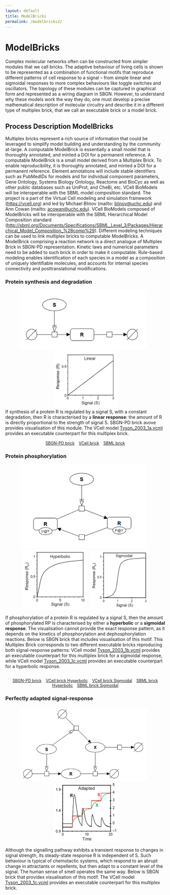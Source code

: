 ```yaml
---
layout: default
title: ModelBricks
permalink: /modelbricks2/
---
```


# ModelBricks

Complex molecular networks often can be constructed from simpler modules that we call bricks. The adaptive behaviour of living cells is shown to be represented as a combination of functional motifs that reproduce different patterns of cell response to a signal – from simple linear and sigmoidal responses to more complex behaviours like toggle switches and oscillators. The topology of these modules can be captured in graphical form and represented as a wiring diagram in SBGN. However, to understand why these models work the way they do, one must develop a precise mathematical description of molecular circuitry and describe it in a different type of multiplex brick, that we call an executable brick or a model brick.

## Process Description ModelBricks

Multiplex bricks represent a rich source of information that could be leveraged to simplify model building and understanding by the community at-large. A computable ModelBrick is essentially a small model that is thoroughly annotated, and minted a DOI for a permanent reference. A computable ModelBrick is a small model derived from a Multiplex Brick. To enable reproducibility, it is thoroughly annotated, and minted a DOI for a permanent reference. Element annotations will include stable identifiers such as PubMedIDs for models and for individual component parameters, Gene Ontology, Systems Biology Ontology, Reactome and BioCyc as well as other public databases such as UniProt, and CheBi, etc. VCell BioModels will be interoperable with the SBML model composition standard. The project is a part of the Virtual Cell modeling and simulation framework (https://vcell.org) and led by Michael Blinov (mailto: blinov@uchc.edu) and Ann Cowan (mailto: acowan@uchc.edu). VCell BioModels composed of ModelBricks will be interoperable with the SBML Hierarchical Model Composition standard (http://sbml.org/Documents/Specifications/SBML_Level_3/Packages/Hierarchical_Model_Composition_%28comp%29). Different modeling techniques can be used to link multiplex bricks to computable ModelBricks. A ModelBrick comprising a reaction network is a direct analogue of Multiplex Brick in SBGN-PD representation. Kinetic laws and numerical parameters need to be added to such brick in order to make it computable. Rule-based modeling enables identification of each species in a model as a composition of uniquely identifiable molecules, and accounts for internal species connectivity and posttranslational modifications. 

### Protein synthesis and degradation

 <div class="img" style="font-size:90%; text-align:center;"> <img src="/images/modelbricks/LinearSBGN.PNG" width="400" > &ensp; <img src="/images/modelbricks/LinearResponse.PNG" width="200"/><br />  </div> 
If synthesis of a protein R is regulated by a signal S, with a constant degradation, then R is characterised by a <strong>linear response</strong>: the amount of R is directly proportional to the strength of signal S. SBGN-PD brick avove provides visualisation of this module. The VCell model <a href="/modelbricks/Tyson_2003_1a.vcml">Tyson_2003_1a.vcml</a> provides an executable counterpart for this multiplex brick.

 <div class="img" style="font-size:90%; text-align:center;"><br /><a href="/modelbricks/LinearResponse.graphml">SBGN-PD brick</a> &ensp; <a href="/modelbricks/Tyson_2003_1a.vcml">VCell brick</a> &ensp; <a href="/modelbricks/Tyson_2003_1a.xml">SBML brick</a></div>

### Protein phosphorylation

<div class="img" style="font-size:90%; text-align:center;"> 
 <img src="/images/modelbricks/PhosphorylationSBGN.PNG" width="400" > &ensp; 
 <img src="/images/modelbricks/HyperbolicResponse.PNG" width="200"/> &ensp; 
 <img src="/images/modelbricks/SigmoidalResponse.PNG" width="180"/><br />  </div>

If phosphorylation of a protein R is regulated by a signal S, then the amount of phosphorylated RP is characterised by either a <strong>hyperbolic</strong> or a <strong>sigmoidal response</strong>. The visualisation cannot provide the exact response pattern, as it depends on the kinetics of phosphorylation and dephosphorylation reactions. Below is SBGN brick that includes visualisation of this motif. This Multiplex Brick corresponds to two different executable bricks reproducing both signal-response patterns: VCell model <a href="/modelbricks/Tyson_2003_1b.vcml">Tyson_2003_1b.vcml</a> provides an executable counterpart for this multiplex brick for a sigmoidal response, while VCell model <a href="/modelbricks/Tyson_2003_1c.vcml">Tyson_2003_1c.vcml</a> provides an executable counterpart for a hyperbolic response.

 <div class="img" style="font-size:90%; text-align:center;"><br />
 <a href="/modelbricks/PhosphorylationSBGN.graphml">SBGN-PD brick</a> &ensp; 
 <a href="/modelbricks/Tyson_2003_1b.vcml">VCell brick Hyperbolic</a> &ensp; 
 <a href="/modelbricks/Tyson_2003_1c.vcml">VCell brick Sigmoidal</a> &ensp;
 <a href="/modelbricks/Tyson_2003_1b.xml">SBML brick Hyperbolic</a> &ensp;
<a href="/modelbricks/Tyson_2003_1c.xml">SBML brick Sigmoidal</a>
</div>

### Perfectly adapted signal-response

<div class="img" style="font-size:90%; text-align:center;"> 
 <img src="/images/modelbricks/PerfectlyAdaptedSBGN.PNG" width="400" > &ensp; 
 <img src="/images/modelbricks/PerfectlyAdaptedResponse.PNG" width="200"/><br />  </div>

Although the signalling pathway exhibits a transient response to changes in signal strength, its steady-state response R is independent of S. Such behaviour is typical of chemotactic systems, which respond to an abrupt change in attractants or repellents, but then adapt to a constant level of the signal. The human sense of smell operates the same way. Below is SBGN brick that provides visualisation of this motif. The VCell model <a href="/modelbricks/Tyson_2003_1d.vcml">Tyson_2003_1c.vcml</a> provides an executable counterpart for this multiplex brick.
